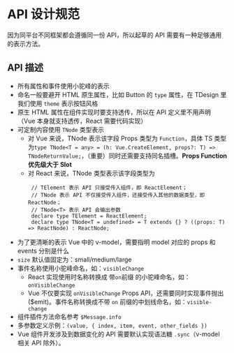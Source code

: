 # API 设计规范

因为同平台不同框架都会遵循同一份 API，所以起草的 API 需要有一种足够通用的表示方法。


## API 描述

+ 所有属性和事件使用小驼峰的表示
+ 命名一般要避开 HTML 原生属性，比如 Button 的 `type` 属性，在 TDesign 里我们使用 `theme` 表示按钮风格
+ 原生 HTML 属性在组件实现时要支持透传，所以在 API 定义里不用声明（Vue 本身就支持透传，React 需要代码实现）
+ 可定制内容使用 `TNode` 类型表示
   - 对 Vue 来说，TNode 表示该字段 Props 类型为 `Function`，具体 TS 类型为`type TNode<T = any> = (h: Vue.CreateElement, props?: T) => TNodeReturnValue;`，（重要）同时还需要支持同名插槽。**Props Function 优先级大于 Slot**
   - 对 React 来说，TNode 类型表示该字段类型为
     ```
      // TElement 表示 API 只接受传入组件，即 ReactElement；
      // TNode 表示 API 不仅接受传入组件，还接受传入其他的数据类型，即 ReactNode； 
      // TNode<T> 表示 API 会输出参数
      declare type TElement = ReactElement;
      declare type TNode<T = undefined> = T extends {} ? ((props: T) => ReactNode) : ReactNode;
     ```
+ 为了更清晰的表示 Vue 中的 v-model，需要指明 model 对应的 props 和 events 分别是什么
+ `size` 默认值固定为：small/medium/large
+ 事件名称使用小驼峰命名，如：`visibleChange`
   - React 实现使用时名称转换成 带`on`前缀 的小驼峰命名，如： `onVisibleChange`
   - Vue 不仅要实现 `onVisibleChange` Props API，还需要同时实现事件抛出($emit)。事件名称转换成不带 `on` 前缀的中划线命名，如：`visible-change`
+ 组件插件方法命名参考 `$Message.info`
+ 多参数定义示例：`(value, { index, item, event, other_fields })`
+ Vue 组件开发涉及到数据变化的 API 需要默认实现语法糖 `.sync`（v-model 相关 API 除外）。

